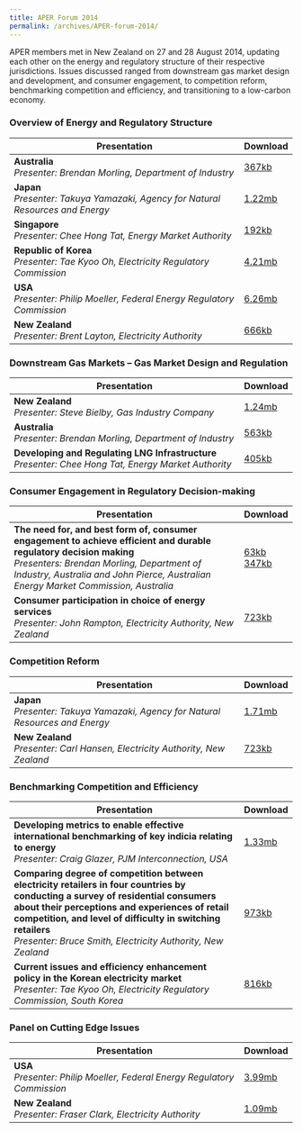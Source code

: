 ```yaml
---
title: APER Forum 2014
permalink: /archives/APER-forum-2014/
---
```

<style>
  table th:first-of-type {width: 85%}
  table th:nth-of-type(2) {width: 15%}
</style>
APER members met in New Zealand on 27 and 28 August 2014, updating each other on the energy and regulatory structure of their respective jurisdictions. Issues discussed ranged from downstream gas market design and development, and consumer engagement, to competition reform, benchmarking competition and efficiency, and transitioning to a low-carbon economy.

### **Overview of Energy and Regulatory Structure**

| **Presentation** | **Download** |
|---|:----|
| **Australia**<br>*Presenter: Brendan Morling, Department of Industry* | [367kb](/files/2014-00-australia.pdf) |
| **Japan**<br>*Presenter: Takuya Yamazaki, Agency for Natural Resources and Energy* | [1.22mb](/files/2014-00-japan.pdf) |
| **Singapore**<br>*Presenter: Chee Hong Tat, Energy Market Authority* | [192kb](/files/2014-00-singapore.pdf) |
| **Republic of Korea**<br>*Presenter: Tae Kyoo Oh, Electricity Regulatory Commission* | [4.21mb](/files/2014-00-korea.pdf) |
| **USA**<br>*Presenter: Philip Moeller, Federal Energy Regulatory Commission* | [6.26mb](/files/2014-00-us.pdf) |
| **New Zealand**<br>*Presenter: Brent Layton, Electricity Authority* | [666kb](/files/2014-00-newzealand.pdf) |

### **Downstream Gas Markets – Gas Market Design and Regulation**

| **Presentation** | **Download** |
|---|:----|
| **New Zealand**<br>*Presenter: Steve Bielby, Gas Industry Company* | [1.24mb](/files/2014-01-newzealand.pdf) |
| **Australia**<br>*Presenter: Brendan Morling, Department of Industry* | [563kb](/files/2014-01-australia.pdf) |
| **Developing and Regulating LNG Infrastructure**<br>*Presenter: Chee Hong Tat, Energy Market Authority* | [405kb](/files/2014-01-singapore.pdf) |

### **Consumer Engagement in Regulatory Decision-making**

| **Presentation** | **Download** |
|---|:----|
| **The need for, and best form of, consumer engagement to achieve efficient and durable regulatory decision making**<br>*Presenters: Brendan Morling, Department of Industry, Australia and John Pierce, Australian Energy Market Commission, Australia* | [63kb](/files/2014-02-australia1.pdf)<br>[347kb](/files/2014-02-australia2.pdf) |
| **Consumer participation in choice of energy services**<br>*Presenter: John Rampton, Electricity Authority, New Zealand* | [723kb](/files/2014-02-newzealand.pdf) |

### **Competition Reform**

| **Presentation** | **Download** |
|---|:----|
| **Japan**<br>*Presenter: Takuya Yamazaki, Agency for Natural Resources and Energy* | [1.71mb](/files/2014-03-japan.pdf) |
| **New Zealand**<br>*Presenter: Carl Hansen, Electricity Authority, New Zealand* | [723kb](/files/2014-03-newzealand.pdf) |

### **Benchmarking Competition and Efficiency**

| **Presentation** | **Download** |
|---|:----|
| **Developing metrics to enable effective international benchmarking of key indicia relating to energy**<br>*Presenter: Craig Glazer, PJM Interconnection, USA* | [1.33mb](/files/2014-04-us.pdf) |
| **Comparing degree of competition between electricity retailers in four countries by conducting a survey of residential consumers about their perceptions and experiences of retail competition, and level of difficulty in switching retailers**<br>*Presenter: Bruce Smith, Electricity Authority, New Zealand* | [973kb](/files/2014-04-newzealand.pdf) |
| **Current issues and efficiency enhancement policy in the Korean electricity market**<br>*Presenter: Tae Kyoo Oh, Electricity Regulatory Commission, South Korea* | [816kb](/files/2014-04-korea.pdf) |

### **Panel on Cutting Edge Issues**

| **Presentation** | **Download** |
|---|:----|
| **USA**<br>*Presenter: Philip Moeller, Federal Energy Regulatory Commission* | [3.99mb](/files/2014-05-us.pdf) |
| **New Zealand**<br>*Presenter: Fraser Clark, Electricity Authority* | [1.09mb](/files/2014-05-newzealand.pdf) |
